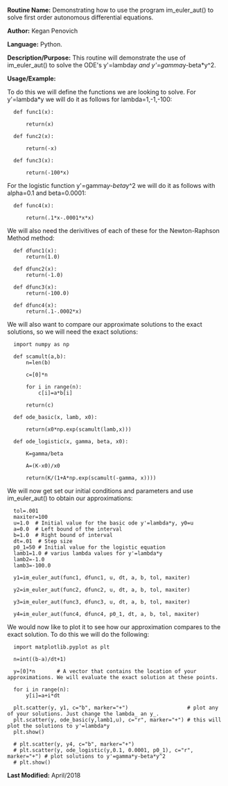 **Routine Name:**           Demonstrating how to use the program im_euler_aut() to solve first order autonomous differential equations.

**Author:** Kegan Penovich

**Language:** Python.

**Description/Purpose:** This routine will demonstrate the use of im_euler_aut() to solve the ODE's y'=lambda*y and y'=gamma*y-beta*y^2.


**Usage/Example:**

To do this we will define the functions we are looking to solve. For y'=lambda*y we will do it as follows for lambda=1,-1,-100:

      def func1(x):

          return(x)

      def func2(x):

          return(-x)

      def func3(x):

          return(-100*x)
          
For the logistic function y'=gamma*y-beta*y^2 we will do it as follows with alpha=0.1 and beta=0.0001:

      def func4(x):

          return(.1*x-.0001*x*x)
          
We will also need the derivitives of each of these for the Newton-Raphson Method method:

      def dfunc1(x):
          return(1.0)

      def dfunc2(x):
          return(-1.0)

      def dfunc3(x):
          return(-100.0)

      def dfunc4(x):
          return(.1-.0002*x)    
    
We will also want to compare our approximate solutions to the exact solutions, so we will need the exact solutions:

      import numpy as np

      def scamult(a,b):
          n=len(b)

          c=[0]*n

          for i in range(n):
              c[i]=a*b[i]

          return(c)

      def ode_basic(x, lamb, x0):

          return(x0*np.exp(scamult(lamb,x)))

      def ode_logistic(x, gamma, beta, x0):

          K=gamma/beta

          A=(K-x0)/x0

          return(K/(1+A*np.exp(scamult(-gamma, x))))  
          
We will now get set our initial conditions and parameters and use im_euler_aut() to obtain our approximations:

      tol=.001
      maxiter=100
      u=1.0  # Initial value for the basic ode y'=lambda*y, y0=u
      a=0.0  # Left bound of the interval
      b=1.0  # Right bound of interval
      dt=.01  # Step size
      p0_1=50 # Initial value for the logistic equation
      lamb1=1.0 # varius lambda values for y'=lambda*y
      lamb2=-1.0
      lamb3=-100.0

      y1=im_euler_aut(func1, dfunc1, u, dt, a, b, tol, maxiter)

      y2=im_euler_aut(func2, dfunc2, u, dt, a, b, tol, maxiter)

      y3=im_euler_aut(func3, dfunc3, u, dt, a, b, tol, maxiter)

      y4=im_euler_aut(func4, dfunc4, p0_1, dt, a, b, tol, maxiter)
      
We would now like to plot it to see how our approximation compares to the exact solution. To do this we will do the following:

      import matplotlib.pyplot as plt

      n=int((b-a)/dt+1)

      y=[0]*n       # A vector that contains the location of your approximations. We will evaluate the exact solution at these points.

      for i in range(n):
          y[i]=a+i*dt

      plt.scatter(y, y1, c="b", marker="+")                   # plot any of your solutions. Just change the lambda_ an y_.             
      plt.scatter(y, ode_basic(y,lamb1,u), c="r", marker="+") # this will plot the solutions to y'=lambda*y
      plt.show()

      # plt.scatter(y, y4, c="b", marker="+")
      # plt.scatter(y, ode_logistic(y,0.1, 0.0001, p0_1), c="r", marker="+") # plot solutions to y'=gamma*y-beta*y^2 
      # plt.show()

**Last Modified:** April/2018
